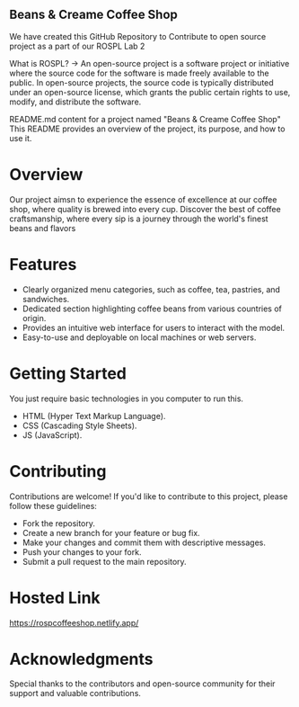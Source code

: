 ## Beans & Creame Coffee Shop

We have created this GitHub Repository to Contribute to open source project as a part of our ROSPL Lab 2

What is ROSPL? -> An open-source project is a software project or initiative where the source code for the software is made freely available to the public. In open-source projects, the source code is typically distributed under an open-source license, which grants the public certain rights to use, modify, and distribute the software.

README.md content for a project named "Beans & Creame Coffee Shop" This README provides an overview of the project, its purpose, and how to use it.



# Overview

Our project aimsn to experience the essence of excellence at our coffee shop, where quality is brewed into every cup. Discover the best of coffee craftsmanship, where every sip is a journey through the world's finest beans and flavors


# Features

+ Clearly organized menu categories, such as coffee, tea, pastries, and sandwiches.
+ Dedicated section highlighting coffee beans from various countries of origin.
+ Provides an intuitive web interface for users to interact with the model.
+ Easy-to-use and deployable on local machines or web servers.


# Getting Started
You just require basic technologies in you computer to run this.

+ HTML (Hyper Text Markup Language).
+ CSS (Cascading Style Sheets).
+ JS (JavaScript).

# Contributing
Contributions are welcome! If you'd like to contribute to this project, please follow these guidelines:

+ Fork the repository.
+ Create a new branch for your feature or bug fix.
+ Make your changes and commit them with descriptive messages.
+ Push your changes to your fork.
+ Submit a pull request to the main repository.

# Hosted Link 
https://rospcoffeeshop.netlify.app/

# Acknowledgments
Special thanks to the contributors and open-source community for their support and valuable contributions.
